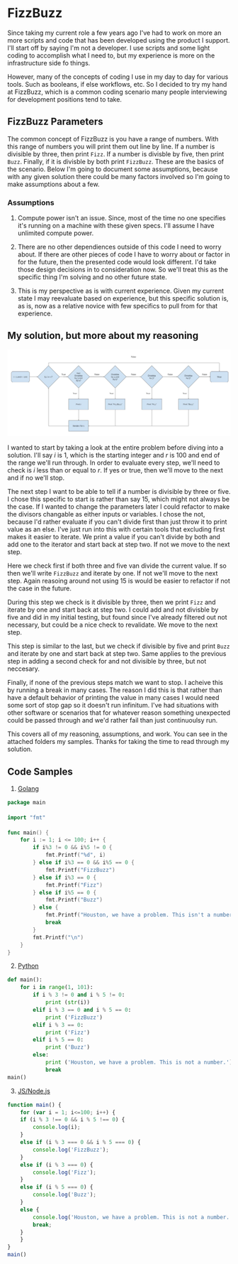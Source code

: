 # FizzBuzz

Since taking my current role a few years ago I've had to work on more an more scripts and code that has been developed using the product I support. I'll start off by saying I'm not a developer. I use scripts and some light coding to accomplish what I need to, but my experience is more on the infrastructure side fo things.

However, many of the concepts of coding I use in my day to day for various tools. Such as booleans, if else workflows, etc. So I decided to try my hand at FizzBuzz, which is a common coding scenario many people interviewing for development positions tend to take.

## FizzBuzz Parameters

The common concept of FizzBuzz is you have a range of numbers. With this range of numbers you will print them out line by line. If a number is divisible by three, then print `Fizz`. If a number is divisble by five, then print `Buzz`. Finally, if it is divisble by both print `FizzBuzz`. These are the basics of the scenario. Below I'm going to document some assumptions, because with any given solution there could be many factors involved so I'm going to make assumptions about a few.

### Assumptions

1. Compute power isn't an issue. Since, most of the time no one specifies it's running on a machine with these given specs. I'll assume I have unlimited compute power.

2. There are no other dependiences outside of this code I need to worry about. If there are other pieces of code I have to worry about or factor in for the future, then the presented code would look different. I'd take those design decisions in to consideration now. So we'll treat this as the specific thing I'm solving and no other future state.

3. This is my perspective as is with current experience. Given my current state I may reevaluate based on experience, but this specific solution is, as is, now as a relative novice with few specifics to pull from for that experience.

## My solution, but more about my reasoning

![Diagram](images/FizzBuzz.jpg)

I wanted to start by taking a look at the entire problem before diving into a solution. I'll say _i_ is 1, which is the starting integer and _r_ is 100 and end of the range we'll run through. In order to evaluate every step, we'll need to check is _i_ less than or equal to _r_. If yes or true, then we'll move to the next and if no we'll stop.

The next step I want to be able to tell if a number is divisible by three or five. I chose this specific to start is rather than say 15, which might not always be the case. If I wanted to change the parameters later I could refactor to make the divisors changable as either inputs or variables. I chose the not, because I'd rather evaluate if you can't divide first than just throw it to print value as an else. I've just run into this with certain tools that excluding first makes it easier to iterate. We print a value if you can't divide by both and add one to the iterator and start back at step two. If not we move to the next step.

Here we check first if both three and five van divide the current value. If so then we'll write `FizzBuzz` and iterate by one. If not we'll move to the next step. Again reasoing around not using 15 is would be easier to refactor if not the case in the future.

During this step we check is it divisible by three, then we print `Fizz` and iterate by one and start back at step two. I could add and not divisble by five and did in my initial testing, but found since I've already filtered out not necessary, but could be a nice check to revalidate. We move to the next step.

This step is similar to the last, but we check if divisible by five and print `Buzz` and iterate by one and start back at step two. Same applies to the previous step in adding a second check for and not divisible by three, but not neccesary.

Finally, if none of the previous steps match we want to stop. I acheive this by running a break in many cases. The reason I did this is that rather than have a default behavior of printing the value in many cases I would need some sort of stop gap so it doesn't run infinitum. I've had situations with other software or scenarios that for whatever reason something unexpected could be passed through and we'd rather fail than just continuoulsy run.

This covers all of my reasoning, assumptions, and work. You can see in the attached folders my samples. Thanks for taking the time to read through my solution.

## Code Samples

1. [Golang](code_samples/go/main.go)

```go
package main

import "fmt"

func main() {
	for i := 1; i <= 100; i++ {
		if i%3 != 0 && i%5 != 0 {
			fmt.Printf("%d", i)
		} else if i%3 == 0 && i%5 == 0 {
			fmt.Printf("FizzBuzz")
		} else if i%3 == 0 {
			fmt.Printf("Fizz")
		} else if i%5 == 0 {
			fmt.Printf("Buzz")
		} else {
			fmt.Printf("Houston, we have a problem. This isn't a number.")
			break
		}
		fmt.Printf("\n")
	}
}
```

2. [Python](code_samples/python/fizzbuzz.py)

```python
def main():
    for i in range(1, 101):
        if i % 3 != 0 and i % 5 != 0:
            print (str(i))
        elif i % 3 == 0 and i % 5 == 0:
            print ('FizzBuzz')
        elif i % 3 == 0:
            print ('Fizz')
        elif i % 5 == 0:
            print ('Buzz')
        else:
            print ('Houston, we have a problem. This is not a number.')
            break
main()
```

3. [JS/Node.js](code_samples/nodejs/fizzbuzz.js)

```js
function main() {
    for (var i = 1; i<=100; i++) {
    if (i % 3 !== 0 && i % 5 !== 0) {
        console.log(i);
    }
    else if (i % 3 === 0 && i % 5 === 0) {
        console.log('FizzBuzz');
    }
    else if (i % 3 === 0) {
        console.log('Fizz');
    }
    else if (i % 5 === 0) {
        console.log('Buzz');
    } 
    else {
        console.log('Houston, we have a problem. This is not a number.');
        break;
    }
    }
}
main()
```
